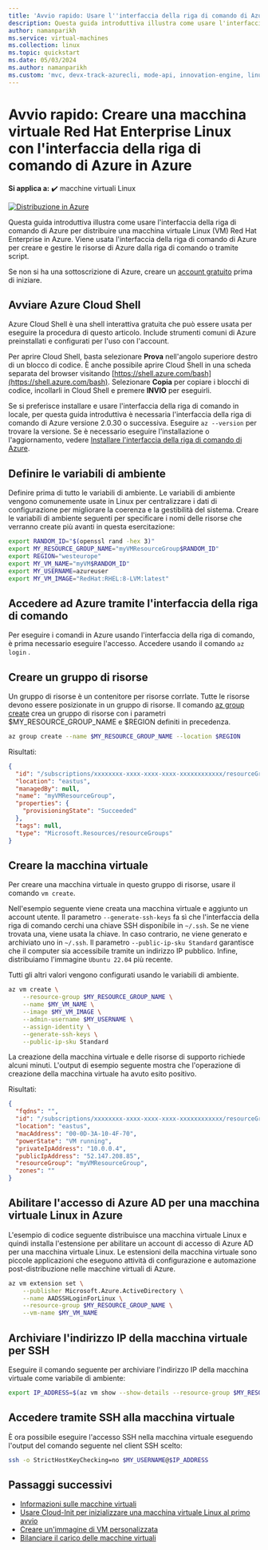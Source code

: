 ```yaml
---
title: 'Avvio rapido: Usare l''interfaccia della riga di comando di Azure per creare una macchina virtuale Red Hat Enterprise Linux'
description: Questa guida introduttiva illustra come usare l'interfaccia della riga di comando di Azure per creare una macchina virtuale Red Hat Enterprise Linux
author: namanparikh
ms.service: virtual-machines
ms.collection: linux
ms.topic: quickstart
ms.date: 05/03/2024
ms.author: namanparikh
ms.custom: 'mvc, devx-track-azurecli, mode-api, innovation-engine, linux-related-content'
---
```


# Avvio rapido: Creare una macchina virtuale Red Hat Enterprise Linux con l'interfaccia della riga di comando di Azure in Azure

**Si applica a:** :heavy_check_mark: macchine virtuali Linux

[![Distribuzione in Azure](https://aka.ms/deploytoazurebutton)](https://go.microsoft.com/fwlink/?linkid=2262692)

Questa guida introduttiva illustra come usare l'interfaccia della riga di comando di Azure per distribuire una macchina virtuale Linux (VM) Red Hat Enterprise in Azure. Viene usata l'interfaccia della riga di comando di Azure per creare e gestire le risorse di Azure dalla riga di comando o tramite script.

Se non si ha una sottoscrizione di Azure, creare un [account gratuito](https://azure.microsoft.com/free/?WT.mc_id=A261C142F) prima di iniziare.

## Avviare Azure Cloud Shell

Azure Cloud Shell è una shell interattiva gratuita che può essere usata per eseguire la procedura di questo articolo. Include strumenti comuni di Azure preinstallati e configurati per l'uso con l'account. 

Per aprire Cloud Shell, basta selezionare **Prova** nell'angolo superiore destro di un blocco di codice. È anche possibile aprire Cloud Shell in una scheda separata del browser visitando [https://shell.azure.com/bash](https://shell.azure.com/bash). Selezionare **Copia** per copiare i blocchi di codice, incollarli in Cloud Shell e premere **INVIO** per eseguirli.

Se si preferisce installare e usare l'interfaccia della riga di comando in locale, per questa guida introduttiva è necessaria l'interfaccia della riga di comando di Azure versione 2.0.30 o successiva. Eseguire `az --version` per trovare la versione. Se è necessario eseguire l'installazione o l'aggiornamento, vedere [Installare l'interfaccia della riga di comando di Azure]( /cli/azure/install-azure-cli).

## Definire le variabili di ambiente

Definire prima di tutto le variabili di ambiente. Le variabili di ambiente vengono comunemente usate in Linux per centralizzare i dati di configurazione per migliorare la coerenza e la gestibilità del sistema. Creare le variabili di ambiente seguenti per specificare i nomi delle risorse che verranno create più avanti in questa esercitazione:

```bash
export RANDOM_ID="$(openssl rand -hex 3)"
export MY_RESOURCE_GROUP_NAME="myVMResourceGroup$RANDOM_ID"
export REGION="westeurope"
export MY_VM_NAME="myVM$RANDOM_ID"
export MY_USERNAME=azureuser
export MY_VM_IMAGE="RedHat:RHEL:8-LVM:latest"
```

## Accedere ad Azure tramite l'interfaccia della riga di comando

Per eseguire i comandi in Azure usando l'interfaccia della riga di comando, è prima necessario eseguire l'accesso. Accedere usando il comando `az login` .

## Creare un gruppo di risorse

Un gruppo di risorse è un contenitore per risorse corrlate. Tutte le risorse devono essere posizionate in un gruppo di risorse. Il comando [az group create](/cli/azure/group) crea un gruppo di risorse con i parametri $MY_RESOURCE_GROUP_NAME e $REGION definiti in precedenza.

```bash
az group create --name $MY_RESOURCE_GROUP_NAME --location $REGION
```

Risultati:

<!-- expected_similarity=0.3 -->
```json
{
  "id": "/subscriptions/xxxxxxxx-xxxx-xxxx-xxxx-xxxxxxxxxxxx/resourceGroups/myVMResourceGroup",
  "location": "eastus",
  "managedBy": null,
  "name": "myVMResourceGroup",
  "properties": {
    "provisioningState": "Succeeded"
  },
  "tags": null,
  "type": "Microsoft.Resources/resourceGroups"
}
```

## Creare la macchina virtuale

Per creare una macchina virtuale in questo gruppo di risorse, usare il comando `vm create`. 

Nell'esempio seguente viene creata una macchina virtuale e aggiunto un account utente. Il parametro `--generate-ssh-keys` fa sì che l'interfaccia della riga di comando cerchi una chiave SSH disponibile in `~/.ssh`. Se ne viene trovata una, viene usata la chiave. In caso contrario, ne viene generato e archiviato uno in `~/.ssh`. Il parametro `--public-ip-sku Standard` garantisce che il computer sia accessibile tramite un indirizzo IP pubblico. Infine, distribuiamo l'immagine `Ubuntu 22.04` più recente.

Tutti gli altri valori vengono configurati usando le variabili di ambiente.

```bash
az vm create \
    --resource-group $MY_RESOURCE_GROUP_NAME \
    --name $MY_VM_NAME \
    --image $MY_VM_IMAGE \
    --admin-username $MY_USERNAME \
    --assign-identity \
    --generate-ssh-keys \
    --public-ip-sku Standard
```

La creazione della macchina virtuale e delle risorse di supporto richiede alcuni minuti. L'output di esempio seguente mostra che l'operazione di creazione della macchina virtuale ha avuto esito positivo.

Risultati:
<!-- expected_similarity=0.3 -->
```json
{
  "fqdns": "",
  "id": "/subscriptions/xxxxxxxx-xxxx-xxxx-xxxx-xxxxxxxxxxxx/resourceGroups/myVMResourceGroup/providers/Microsoft.Compute/virtualMachines/myVM",
  "location": "eastus",
  "macAddress": "00-0D-3A-10-4F-70",
  "powerState": "VM running",
  "privateIpAddress": "10.0.0.4",
  "publicIpAddress": "52.147.208.85",
  "resourceGroup": "myVMResourceGroup",
  "zones": ""
}
```

## Abilitare l'accesso di Azure AD per una macchina virtuale Linux in Azure

L'esempio di codice seguente distribuisce una macchina virtuale Linux e quindi installa l'estensione per abilitare un account di accesso di Azure AD per una macchina virtuale Linux. Le estensioni della macchina virtuale sono piccole applicazioni che eseguono attività di configurazione e automazione post-distribuzione nelle macchine virtuali di Azure.

```bash
az vm extension set \
    --publisher Microsoft.Azure.ActiveDirectory \
    --name AADSSHLoginForLinux \
    --resource-group $MY_RESOURCE_GROUP_NAME \
    --vm-name $MY_VM_NAME
```

## Archiviare l'indirizzo IP della macchina virtuale per SSH

Eseguire il comando seguente per archiviare l'indirizzo IP della macchina virtuale come variabile di ambiente:

```bash
export IP_ADDRESS=$(az vm show --show-details --resource-group $MY_RESOURCE_GROUP_NAME --name $MY_VM_NAME --query publicIps --output tsv)
```

## Accedere tramite SSH alla macchina virtuale

<!--## Export the SSH configuration for use with SSH clients that support OpenSSH & SSH into the VM.
Log in to Azure Linux VMs with Azure AD supports exporting the OpenSSH certificate and configuration. That means you can use any SSH clients that support OpenSSH-based certificates to sign in through Azure AD. The following example exports the configuration for all IP addresses assigned to the VM:-->

<!--
```bash
yes | az ssh config --file ~/.ssh/config --name $MY_VM_NAME --resource-group $MY_RESOURCE_GROUP_NAME
```
-->

È ora possibile eseguire l'accesso SSH nella macchina virtuale eseguendo l'output del comando seguente nel client SSH scelto:

```bash
ssh -o StrictHostKeyChecking=no $MY_USERNAME@$IP_ADDRESS
```

## Passaggi successivi

* [Informazioni sulle macchine virtuali](../index.yml)
* [Usare Cloud-Init per inizializzare una macchina virtuale Linux al primo avvio](tutorial-automate-vm-deployment.md)
* [Creare un'immagine di VM personalizzata](tutorial-custom-images.md)
* [Bilanciare il carico delle macchine virtuali](../../load-balancer/quickstart-load-balancer-standard-public-cli.md)

